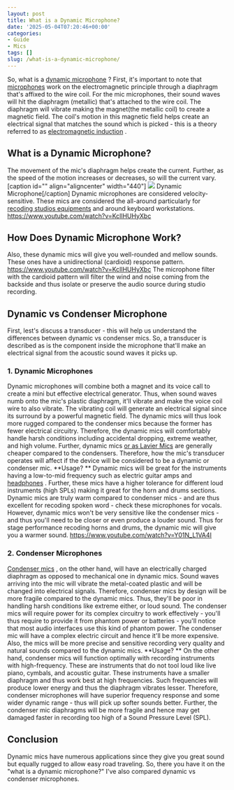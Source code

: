 ```yaml
---
layout: post
title: What is a Dynamic Microphone?
date: '2025-05-04T07:20:46+00:00'
categories:
- Guide
- Mics
tags: []
slug: /what-is-a-dynamic-microphone/
---
```


So, what is a
[dynamic microphone](https://pestpolicy.com/best-dynamic-microphone/)
? First, it's important to note that
[microphones](https://pestpolicy.com/types-of-microphones/)
work on the electromagnetic principle through a diaphragm that's affixed to the wire coil.
For the mic microphones, their sound waves will hit the diaphragm (metallic) that's attached to the wire coil. The diaphragm will vibrate making the magnet(the metallic coil) to create a magnetic field.
The coil's motion in this magnetic field helps create an electrical signal that matches the sound which is picked - this is a theory referred to as
[electromagnetic induction](https://www.bbc.co.uk/bitesize/guides/z8c7pbk/revision/4)
.
## What is a Dynamic Microphone?
The movement of the mic's diaphragm helps create the current. Further, as the speed of the motion increases or decreases, so will the current vary.
[caption id="" align="aligncenter" width="440"]
![](/assets/img/images/mic-dynamic.gif)
Dynamic Microphone[/caption]
Dynamic microphones are considered velocity-sensitive. These mics are considered the all-around particularly for
[recoding studios equipments](https://pestpolicy.com/best-sound-cards-for-music-production/)
and around keyboard workstations.
https://www.youtube.com/watch?v=KcllHUHyXbc
## How Does Dynamic Microphone Work?
Also, these dynamic mics will give you well-rounded and mellow sounds. These ones have a unidirectional (cardioid) response pattern.
https://www.youtube.com/watch?v=KcllHUHyXbc
The microphone filter with the cardioid pattern will filter the wind and noise coming from the backside and thus isolate or preserve the audio source during studio recording.
## Dynamic vs Condenser Microphone
First, lest's discuss a transducer - this will help us understand the differences between dynamic vs condenser mics. So, a transducer is described as is the component inside the microphone that'll make an electrical signal from the acoustic sound waves it picks up.
### 1. Dynamic Microphones
Dynamic microphones will combine both a magnet and its voice call to create a mini but effective electrical generator. Thus, when sound waves numb onto the mic's plastic diaphragm, it'll vibrate and make the voice coil wire to also vibrate.
The vibrating coil will generate an electrical signal since its surround by a powerful magnetic field. The dynamic mics will thus look more rugged compared to the condenser mics because the former has fewer electrical circuitry.
Therefore, the dynamic mics will comfortably handle harsh conditions including accidental dropping, extreme weather, and high volume. Further, dynamic mics
[or as Lavier Mics](https://pestpolicy.com/best-wireless-lavalier-mic-for-dslr/)
are generally cheaper compared to the condensers.
Therefore, how the mic's transducer operates will affect if the device will be considered to be a dynamic or condenser mic.
**Usage? **
Dynamic mics will be great for the instruments having a low-to-mid frequency such as electric guitar amps and
[headphones](https://pestpolicy.com/best-headphones-for-guitar-amps/)
.
Further, these mics have a higher tolerance for different loud instruments (high SPLs) making it great for the horn and drums sections.
Dynamic mics are truly warm compared to condenser mics - and are thus excellent for recoding spoken word - check these microphones for vocals.
However, dynamic mics won't be very sensitive like the condenser mics - and thus you'll need to be closer or even produce a louder sound.
Thus for stage performance recoding horns and drums, the dynamic mic will give you a warmer sound.
https://www.youtube.com/watch?v=Y01N_L1VA4I
### 2. Condenser Microphones
[Condenser mics](https://pestpolicy.com/best-condenser-mic-under-200/)
, on the other hand, will have an electrically charged diaphragm as opposed to mechanical one in dynamic mics. Sound waves arriving into the mic will vibrate the metal-coated plastic and will be changed into electrical signals.
Therefore, condenser mics by design will be more fragile compared to the dynamic mics. Thus, they'll be poor in handling harsh conditions like extreme either, or loud sound.
The condenser mics will require power for its complex circuitry to work effectively - you'll thus require to provide it from phantom power or batteries - you'll notice that most audio interfaces use this kind of phantom power.
The condenser mic will have a complex electric circuit and hence it'll be more expensive. Also, the mics will be more precise and sensitive recording very quality and natural sounds compared to the dynamic mics.
**Usage? **
On the other hand, condenser mics will function optimally with recording instruments with high-frequency. These are instruments that do not tool loud like live piano, cymbals, and acoustic guitar.
These instruments have a smaller diaphragm and thus work best at high frequencies. Such frequencies will produce lower energy and thus the diaphragm vibrates lesser.
Therefore, condenser microphones will have superior frequency response and some wider dynamic range - thus will pick up softer sounds better.
Further, the condenser mic diaphragms will be more fragile and hence may get damaged faster in recording too high of a Sound Pressure Level (SPL).
## Conclusion
Dynamic mics have numerous applications since they give you great sound but equally rugged to allow easy road traveling.
So, there you have it on the "what is a dynamic microphone?" I've also compared dynamic vs condenser microphones.
